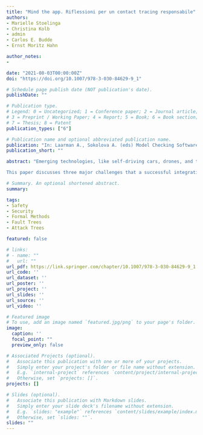 ```yaml
---
title: "Mind the app. Riflessioni per un contact tracing responsabile"
authors:
- Marielle Stoelinga
- Christina Kolb
- admin
- Carlos E. Budde
- Ernst Moritz Hahn

author_notes:
-

date: "2021-08-03T00:00:00Z"
doi: "https://doi.org/10.1007/978-3-030-84629-9_1"

# Schedule page publish date (NOT publication's date).
publishDate: ""

# Publication type.
# Legend: 0 = Uncategorized; 1 = Conference paper; 2 = Journal article;
# 3 = Preprint / Working Paper; 4 = Report; 5 = Book; 6 = Book section;
# 7 = Thesis; 8 = Patent
publication_types: ["6"]

# Publication name and optional abbreviated publication name.
publication: "In: Laarman A., Sokolova A. (eds) Model Checking Software. SPIN 2021. Lecture Notes in Computer Science, vol 12864. Springer"
publication_short: ""

abstract: "Emerging technologies, like self-driving cars, drones, and the Internet-of-Things must not impose threats to people, neither due to accidental failures (safety), nor due to malicious attacks (security). As historically separated fields, safety and security are often analyzed in isolation. They are, however, heavily intertwined: measures that increase safety often decrease security and vice versa. Also, security vulnerabilities often cause safety hazards, e.g. in autonomous cars. Therefore, for effective decision-making, safety and security must be considered in combination.

This paper discusses three major challenges that a successful integration of safety and security faces: (1) The complex interaction between safety and security (2) The lack of efficient algorithms to compute system-level risk metrics (3) The lack of proper risk quantification methods. We will point out several research directions to tackle these challenges, exploiting novel combinations of mathematical game theory, stochastic model checking, as well as the Bayesian, fuzzy, and Dempster-Schafer frameworks for uncertainty reasoning. Finally, we report on early results in these directions."

# Summary. An optional shortened abstract.
summary:

tags:
- Safety
- Security
- Formal Methods
- Fault Trees
- Attack Trees

featured: false

# links:
# - name: ""
#   url: ""
url_pdf: https://link.springer.com/chapter/10.1007/978-3-030-84629-9_1
url_code: ''
url_dataset: ''
url_poster: ''
url_project: ''
url_slides: ''
url_source: ''
url_video: ''

# Featured image
# To use, add an image named `featured.jpg/png` to your page's folder.
image:
  caption: ''
  focal_point: ""
  preview_only: false

# Associated Projects (optional).
#   Associate this publication with one or more of your projects.
#   Simply enter your project's folder or file name without extension.
#   E.g. `internal-project` references `content/project/internal-project/index.md`.
#   Otherwise, set `projects: []`.
projects: []

# Slides (optional).
#   Associate this publication with Markdown slides.
#   Simply enter your slide deck's filename without extension.
#   E.g. `slides: "example"` references `content/slides/example/index.md`.
#   Otherwise, set `slides: ""`.
slides: ""
---
```

